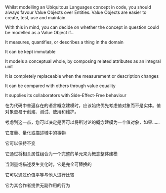 Whilst modelling an Ubiquitous Languages concept in code, you should always favour Value Objects over Entities. Value Objects are easier to create, test, use and maintain.

With this in mind, you can decide on whether the concept in question could be modelled as a Value Object if…

It measures, quantifies, or describes a thing in the domain

It can be kept immutable

It models a conceptual whole, by composing related attributes as an integral unit

It is completely replaceable when the measurement or description changes

It can be compared with others through value equality

It supplies its collaborators with Side-Effect-Free behaviour



在为代码中普遍存在的语言概念建模时，应该始终优先考虑值对象而不是实体。值对象更易于创建、测试、使用和维护。

考虑到这一点，您可以决定是否可以将所讨论的概念建模为一个值对象，如果……

它度量、量化或描述域中的事物

它可以保持不变

它通过将相关属性组合为一个完整的单元来为概念整体建模

当测量或描述发生变化时，它是完全可替换的

它可以通过价值平等与他人进行比较

它为其合作者提供无副作用的行为

